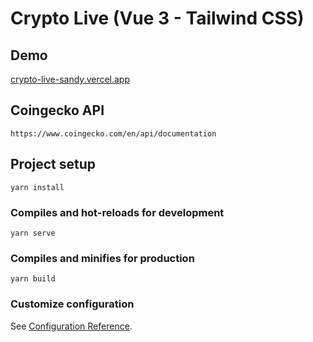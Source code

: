 # Crypto Live (Vue 3 - Tailwind CSS)

## Demo
[crypto-live-sandy.vercel.app]()

## Coingecko API 
```
https://www.coingecko.com/en/api/documentation
```

## Project setup

```
yarn install
```

### Compiles and hot-reloads for development

```
yarn serve
```

### Compiles and minifies for production

```
yarn build
```

### Customize configuration

See [Configuration Reference](https://cli.vuejs.org/config/).
